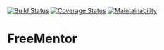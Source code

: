 [![Build Status](https://travis-ci.org/Kagorora/FreeMentor.svg?branch=develop)](https://travis-ci.org/Kagorora/FreeMentor)                                     [![Coverage Status](https://coveralls.io/repos/github/Kagorora/FreeMentor/badge.svg?branch=bg-fix-coverage-167939282)](https://coveralls.io/github/Kagorora/FreeMentor?branch=bg-fix-coverage-167939282) 
[![Maintainability](https://api.codeclimate.com/v1/badges/c25dc96590e65b601f2a/maintainability)](https://codeclimate.com/github/Kagorora/FreeMentor/maintainability)
# FreeMentor

